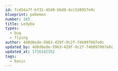 ```yaml
---
id: fcd5da7f-bf31-4549-b6d8-4cc530957e9c
blueprint: pokemon
number: 165
title: Ledyba
types:
  - bug
  - flying
author: 4d8d6ede-5963-429f-9c2f-74b897007e0c
updated_by: 4d8d6ede-5963-429f-9c2f-74b897007e0c
updated_at: 1716142352
tags:
  - basic
---
```

